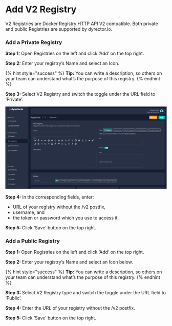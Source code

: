 # Add V2 Registry

V2 Registries are Docker Registry HTTP API V2 compatible. Both private and public Registries are supported by dyrector.io.

### Add a Private Registry

**Step 1:** Open Registries on the left and click ‘Add’ on the top right.

**Step 2:** Enter your registry’s Name and select an Icon.

{% hint style="success" %}
**Tip:** You can write a description, so others on your team can understand what’s the purpose of this registry.
{% endhint %}

**Step 3:** Select V2 Registry and switch the toggle under the URL field to ‘Private’.

![](../../.gitbook/assets/dyrector-io-v2-registry.png)

**Step 4:** In the corresponding fields, enter:

* URL of your registry without the /v2 postfix,
* username, and
* the token or password which you use to access it.

**Step 5:** Click ‘Save’ button on the top right.

### **Add a Public Registry**

**Step 1:** Open Registries on the left and click ‘Add’ on the top right.

**Step 2:** Enter your registry’s Name and select an Icon below.

{% hint style="success" %}
**Tip:** You can write a description, so others on your team can understand what’s the purpose of this registry.
{% endhint %}

**Step 3:** Select V2 Registry type and switch the toggle under the URL field to ‘Public’.

**Step 4:** Enter the URL of your registry without the /v2 postfix.

**Step 5:** Click ‘Save’ button on the top right.
